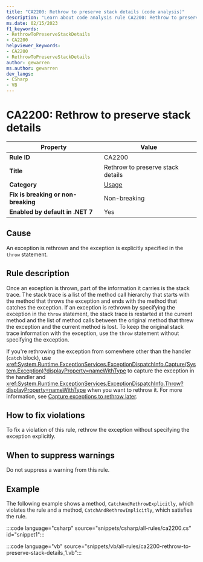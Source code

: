 ```yaml
---
title: "CA2200: Rethrow to preserve stack details (code analysis)"
description: "Learn about code analysis rule CA2200: Rethrow to preserve stack details"
ms.date: 02/15/2023
f1_keywords:
- RethrowToPreserveStackDetails
- CA2200
helpviewer_keywords:
- CA2200
- RethrowToPreserveStackDetails
author: gewarren
ms.author: gewarren
dev_langs:
- CSharp
- VB
---
```

# CA2200: Rethrow to preserve stack details

| Property                            | Value                             |
|-------------------------------------|-----------------------------------|
| **Rule ID**                         | CA2200                            |
| **Title**                           | Rethrow to preserve stack details |
| **Category**                        | [Usage](usage-warnings.md)        |
| **Fix is breaking or non-breaking** | Non-breaking                      |
| **Enabled by default in .NET 7**    | Yes                               |

## Cause

An exception is rethrown and the exception is explicitly specified in the `throw` statement.

## Rule description

Once an exception is thrown, part of the information it carries is the stack trace. The stack trace is a list of the method call hierarchy that starts with the method that throws the exception and ends with the method that catches the exception. If an exception is rethrown by specifying the exception in the `throw` statement, the stack trace is restarted at the current method and the list of method calls between the original method that threw the exception and the current method is lost. To keep the original stack trace information with the exception, use the `throw` statement without specifying the exception.

If you're rethrowing the exception from somewhere other than the handler (`catch` block), use <xref:System.Runtime.ExceptionServices.ExceptionDispatchInfo.Capture(System.Exception)?displayProperty=nameWithType> to capture the exception in the handler and <xref:System.Runtime.ExceptionServices.ExceptionDispatchInfo.Throw?displayProperty=nameWithType> when you want to rethrow it. For more information, see [Capture exceptions to rethrow later](../../../standard/exceptions/best-practices-for-exceptions.md#capture-exceptions-to-rethrow-later).

## How to fix violations

To fix a violation of this rule, rethrow the exception without specifying the exception explicitly.

## When to suppress warnings

Do not suppress a warning from this rule.

## Example

The following example shows a method, `CatchAndRethrowExplicitly`, which violates the rule and a method, `CatchAndRethrowImplicitly`, which satisfies the rule.

:::code language="csharp" source="snippets/csharp/all-rules/ca2200.cs" id="snippet1":::

:::code language="vb" source="snippets/vb/all-rules/ca2200-rethrow-to-preserve-stack-details_1.vb":::
